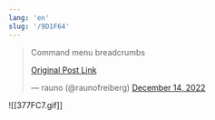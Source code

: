 ```yaml
---
lang: 'en'
slug: '/9D1F64'
---
```


<blockquote class="twitter-tweet">

Command menu breadcrumbs

[Original Post Link](https://t.co/XcdiyDpmp1)

&mdash; rauno (@raunofreiberg) [December 14, 2022](https://twitter.com/raunofreiberg/status/1603171373068812290?ref_src=twsrc%5Etfw)

</blockquote>

![[377FC7.gif]]
